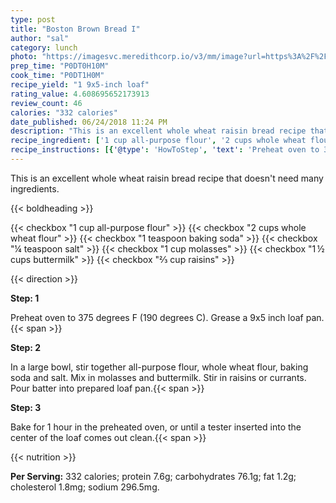 ```yaml
---
type: post
title: "Boston Brown Bread I"
author: "sal"
category: lunch
photo: "https://imagesvc.meredithcorp.io/v3/mm/image?url=https%3A%2F%2Fimages.media-allrecipes.com%2Fuserphotos%2F7982419.jpg"
prep_time: "P0DT0H10M"
cook_time: "P0DT1H0M"
recipe_yield: "1 9x5-inch loaf"
rating_value: 4.608695652173913
review_count: 46
calories: "332 calories"
date_published: 06/24/2018 11:24 PM
description: "This is an excellent whole wheat raisin bread recipe that doesn't need many ingredients."
recipe_ingredient: ['1 cup all-purpose flour', '2 cups whole wheat flour', '1 teaspoon baking soda', '¼ teaspoon salt', '1 cup molasses', '1\u2009½ cups buttermilk', '⅔ cup raisins']
recipe_instructions: [{'@type': 'HowToStep', 'text': 'Preheat oven to 375 degrees F (190 degrees C). Grease a 9x5 inch loaf pan.\n'}, {'@type': 'HowToStep', 'text': 'In a large bowl, stir together all-purpose flour, whole wheat flour, baking soda and salt.  Mix in molasses and buttermilk. Stir in raisins or currants. Pour batter into prepared loaf pan.\n'}, {'@type': 'HowToStep', 'text': 'Bake for 1 hour in the preheated oven, or until a tester inserted into the center of the loaf comes out clean.\n'}]
---
```


This is an excellent whole wheat raisin bread recipe that doesn't need many ingredients. 

{{< boldheading >}}

{{< checkbox "1 cup all-purpose flour" >}}
{{< checkbox "2 cups whole wheat flour" >}}
{{< checkbox "1 teaspoon baking soda" >}}
{{< checkbox "¼ teaspoon salt" >}}
{{< checkbox "1 cup molasses" >}}
{{< checkbox "1 ½ cups buttermilk" >}}
{{< checkbox "⅔ cup raisins" >}}


{{< direction >}}

**Step: 1**

Preheat oven to 375 degrees F (190 degrees C). Grease a 9x5 inch loaf pan.{{< span >}}

**Step: 2**

In a large bowl, stir together all-purpose flour, whole wheat flour, baking soda and salt.  Mix in molasses and buttermilk. Stir in raisins or currants. Pour batter into prepared loaf pan.{{< span >}}

**Step: 3**

Bake for 1 hour in the preheated oven, or until a tester inserted into the center of the loaf comes out clean.{{< span >}}

{{< nutrition >}}

**Per Serving:** 332 calories; protein 7.6g; carbohydrates 76.1g; fat 1.2g; cholesterol 1.8mg; sodium 296.5mg.